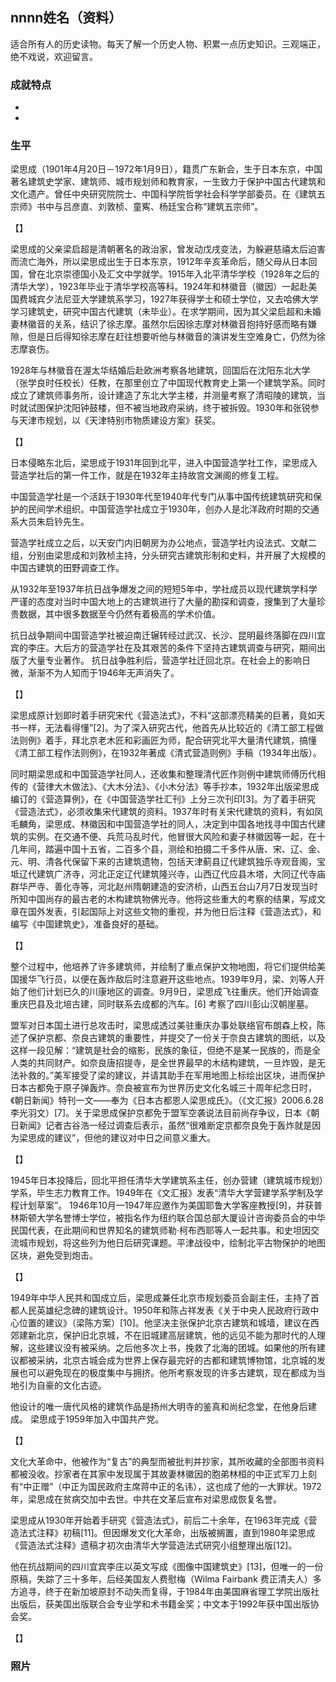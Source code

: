 ## nnnn姓名（资料）

适合所有人的历史读物。每天了解一个历史人物、积累一点历史知识。三观端正，绝不戏说，欢迎留言。  

### 成就特点

- ​
- ​


### 生平

梁思成（1901年4月20日－1972年1月9日），籍贯广东新会，生于日本东京，中国著名建筑史学家、建筑师、城市规划师和教育家，一生致力于保护中国古代建筑和文化遗产。曾任中央研究院院士、中国科学院哲学社会科学学部委员。在《建筑五宗师》书中与吕彦直、刘敦桢、童寯、杨廷宝合称“建筑五宗师”。



【】

梁思成的父亲梁启超是清朝著名的政治家，曾发动戊戌变法，为躲避慈禧太后迫害而流亡海外，所以梁思成出生于日本东京，1912年辛亥革命后，随父母从日本回国，曾在北京崇德国小及汇文中学就学。1915年入北平清华学校（1928年之后的清华大学），1923年毕业于清华学校高等科。1924年和林徽音（徽因）一起赴美国费城宾夕法尼亚大学建筑系学习，1927年获得学士和硕士学位，又去哈佛大学学习建筑史，研究中国古代建筑（未毕业）。在求学期间，因为其父梁启超和未婚妻林徽音的关系，结识了徐志摩。虽然尔后因徐志摩对林徽音抱持好感而略有嫌隙，但是日后得知徐志摩在赶往想要听他与林徽音的演讲发生空难身亡，仍然为徐志摩哀伤。

1928年与林徽音在渥太华结婚后赴欧洲考察各地建筑，回国后在沈阳东北大学（张学良时任校长）任教，在那里创立了中国现代教育史上第一个建筑学系。同时成立了建筑师事务所，设计建造了东北大学主楼，并测量考察了清昭陵的建筑，当时就试图保护沈阳钟鼓楼，但不被当地政府采纳，终于被拆毁。1930年和张锐参与天津市规划，以《天津特别市物质建设方案》获奖。

【】

日本侵略东北后，梁思成于1931年回到北平，进入中国营造学社工作，梁思成入营造学社后的第一件工作，就是在1932年主持故宫文渊阁的修复工程。

中国营造学社是一个活跃于1930年代至1940年代专门从事中国传统建筑研究和保护的民间学术组织。中国营造学社成立于1930年，创办人是北洋政府时期的交通系大员朱启钤先生。

营造学社成立之后，以天安门内旧朝房为办公地点，营造学社内设法式、文献二组，分别由梁思成和刘敦桢主持，分头研究古建筑形制和史料，并开展了大规模的中国古建筑的田野调查工作。

从1932年至1937年抗日战争爆发之间的短短5年中，学社成员以现代建筑学科学严谨的态度对当时中国大地上的古建筑进行了大量的勘探和调查，搜集到了大量珍贵数据，其中很多数据至今仍然有着极高的学术价值。

抗日战争期间中国营造学社被迫南迁辗转经过武汉、长沙、昆明最终落脚在四川宜宾的李庄。大后方的营造学社在及其艰苦的条件下坚持古建筑调查与研究，期间出版了大量专业著作。
抗日战争胜利后，营造学社迁回北京。在社会上的影响日微，渐渐不为人知而于1946年无声消失了。

【】

梁思成原计划即时着手研究宋代《营造法式》，不料“这部漂亮精美的巨著，竟如天书一样，无法看得懂”[2]。为了深入研究古代，他首先从比较近的《清工部工程做法则例》着手，拜北京老木匠和彩画匠为师，配合研究北平大量清代建筑，搞懂《清工部工程作法则例》，在1932年著成《清式营造则例》手稿（1934年出版）。

同时期梁思成和中国营造学社同人，还收集和整理清代匠作则例中建筑师傅历代相传的《营律大木做法》、《大木分法》、《小木分法》等手抄本，1932年出版梁思成编订的《营造算例》，在《中国营造学社汇刊》上分三次刊印[3]。为了着手研究《营造法式》，必须收集宋代建筑的资料。1937年时有关宋代建筑的资料，有如凤毛麟角，梁思成、林徽因和中国营造学社的同人，决定到中国各地找寻中国古代建筑的实例。在交通不便、兵荒马乱时代，他冒很大风险和妻子林徽因等一起，在十几年间，踏遍中国十五省，二百多个县，测绘和拍摄二千多件从唐、宋、辽、金、元、明、清各代保留下来的古建筑遗物，包括天津蓟县辽代建筑独乐寺观音阁，宝坻辽代建筑广济寺，河北正定辽代建筑隆兴寺，山西辽代应县木塔，大同辽代寺庙群华严寺、善化寺等，河北赵州隋朝建造的安济桥，山西五台山7月7日发现当时所知中国尚存的最古老的木构建筑物佛光寺。他将这些重大的考察的结果，写成文章在国外发表，引起国际上对这些文物的重视，并为他日后注释《营造法式》，和编写《中国建筑史》，准备良好的基础。

【】

整个过程中，他培养了许多建筑师，并绘制了重点保护文物地图，将它们提供给美国援华飞行员，以便在轰炸敌后时注意避开这些地点。1939年9月，梁、刘等人开始了他们计划已久的川康地区的调查。9月9日，梁思成飞往重庆。他们开始调查重庆巴县及北培古建，同时联系去成都的汽车。[6] 考察了四川彭山汉朝崖墓。

盟军对日本国土进行总攻击时，梁思成透过美驻重庆办事处联络官布朗森上校，陈述了保护京都、奈良古建筑的重要性，并提交了一份关于奈良古建筑的图纸，以及这样一段见解：“建筑是社会的缩影，民族的象征，但绝不是某一民族的，而是全人类的共同财产。如奈良唐招提寺，是全世界最早的木结构建筑，一旦炸毁，是无法补救的。”美军接受了梁的建议，并请其助手在军用地图上标绘出区块，进而保护日本古都免于原子弹轰炸。奈良被宣布为世界历史文化名城三十周年纪念日时，《朝日新闻》特刊一文——奉为《日本古都恩人梁思成氏》。（《文汇报》2006.6.28李光羽文）[7]。关于梁思成保护京都免于盟军空袭说法目前尚存争议，日本《朝日新闻》记者古谷浩一经过调查后表示，虽然“很难断定京都奈良免于轰炸就是因为梁思成的建议”，但他的建议对中日之间意义重大。

【】

1945年日本投降后，回北平担任清华大学建筑系主任，创办营建（建筑城市规划）学系，毕生志力教育工作。1949年在《文汇报》发表“清华大学营建学系学制及学程计划草案”。
1946年10月—1947年应邀作为美国耶鲁大学客座教授[9]，并获普林斯顿大学名誉博士学位，被指名作为纽约联合国总部大厦设计咨询委员会的中华民国代表，在此期间和世界知名的建筑师勒·柯布西耶等人一起共事。和史坦因交流城市规划，将这些列为他日后研究课题。平津战役中，绘制北平古物保护的地图区块，避免受到炮击。

【】

1949年中华人民共和国成立后，梁思成兼任北京市规划委员会副主任，主持了首都人民英雄纪念碑的建筑设计。1950年和陈占祥发表《关于中央人民政府行政中心位置的建议》（梁陈方案）[10]。他坚决主张保护北京古建筑和城墙，建议在西郊建新北京，保护旧北京城，不在旧城建高层建筑，他的远见不能为那时代的人理解，这些建议没有被采纳。之后他多次上书，挽救了北海的团城。如果他的所有建议都被采纳，北京古城会成为世界上保存最完好的古都和建筑博物馆，北京城的发展也可以避免现在的极度集中与拥挤。他所考察发现的许多古建筑，现在都成为当地引为自豪的文化古迹。

他设计的唯一唐代风格的建筑作品是扬州大明寺的鉴真和尚纪念堂，在他身后建成。
梁思成于1959年加入中国共产党。

【】

文化大革命中，他被作为“复古”的典型而被批判并抄家，其所收藏的全部图书资料都被没收。抄家者在其家中发现属于其故妻林徽因的胞弟林桓的中正式军刀上刻有“中正赠”（中正为国民政府主席蒋中正的名讳），这也成了他的一大罪状。1972年，梁思成在贫病交加中去世。中共在文革后宣布对梁思成恢复名誉。

梁思成从1930年开始着手研究《营造法式》，前后二十余年，在1963年完成《营造法式注释》初稿[11]。但因爆发文化大革命，出版被搁置，直到1980年梁思成《营造法式注释》遗稿才初次由清华大学营造法式研究小组整理出版[12]。

他在抗战期间的四川宜宾李庄以英文写成《图像中国建筑史》[13]，但唯一的一份原稿，失踪了三十多年，后经美国友人费慰梅（Wilma Fairbank 费正清夫人）多方追寻，终于在新加坡原封不动失而复得，于1984年由美国麻省理工学院出版社出版后，获美国出版联合会专业学和术书籍金奖；中文本于1992年获中国出版协会奖。





【】

### 照片

